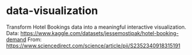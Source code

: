 # data-visualization
Transform Hotel Bookings data into a meaningful interactive visualization. Data: https://www.kaggle.com/datasets/jessemostipak/hotel-booking-demand From: https://www.sciencedirect.com/science/article/pii/S2352340918315191
